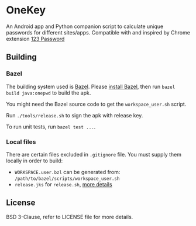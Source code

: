 # OneKey

An Android app and Python companion script to calculate unique passwords
for different sites/apps. Compatible with and inspired by Chrome
extension [123 Password](https://chrome.google.com/webstore/detail/pahmlghhaoabdlhnkmmjbkcmdamjccjj)

## Building

### Bazel

The building system used is [Bazel](https://bazel.build).
Please [install Bazel](https://bazel.build/docs/install.html),
then run `bazel build java:onepwd`
to build the apk.

You might need the Bazel source code to get the `workspace_user.sh` script.

Run `./tools/release.sh` to sign the apk with release key.

To run unit tests, run `bazel test ...`.

### Local files

There are certain files excluded in `.gitignore` file.
You must supply them locally in order to build:

- `WORKSPACE.user.bzl` can be generated from:
  `/path/to/bazel/scripts/workspace_user.sh`
- `release.jks` for `release.sh`,
  [more details](https://developer.android.com/studio/publish/app-signing.html#signing-manually)

## License

BSD 3-Clause, refer to LICENSE file for more details.
